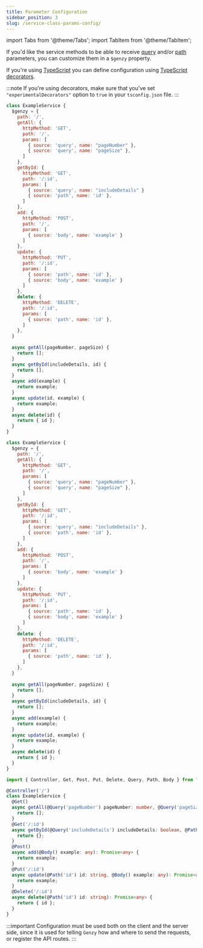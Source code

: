 ```yaml
---
title: Parameter Configuration
sidebar_position: 3
slug: /service-class-params-config/
---
```


import Tabs from '@theme/Tabs';
import TabItem from '@theme/TabItem';

If you'd like the service methods to be able to receive [query](https://en.wikipedia.org/wiki/Query_string) and/or [path](https://rapidapi.com/blog/api-glossary/parameters/path/) parameters, you can customize them in a `$genzy` property.

If you're using [TypeScript](https://www.typescriptlang.org/) you can define configuration using [TypeScript decorators](https://www.typescriptlang.org/docs/handbook/decorators.html).

:::note
If you're using decorators, make sure that you've set `"experimentalDecorators"` option to `true` in your `tsconfig.json` file.
:::

<Tabs groupId="lang">
  <TabItem value="cjs" label="CommonJS" default>

```js
class ExampleService {
  $genzy = {
    path: '/',
    getAll: {
      httpMethod: 'GET',
      path: '/',
      params: [
        { source: 'query', name: "pageNumber" },
        { source: 'query', name: "pageSize" },
      ]
    },
    getById: {
      httpMethod: 'GET',
      path: '/:id',
      params: [
        { source: 'query', name: "includeDetails" }
        { source: 'path', name: 'id' },
      ]
    },
    add: {
      httpMethod: 'POST',
      path: '/',
      params: [
        { source: 'body', name: 'example' }
      ]
    },
    update: {
      httpMethod: 'PUT',
      path: '/:id',
      params: [
        { source: 'path', name: 'id' },
        { source: 'body', name: 'example' }
      ]
    },
    delete: {
      httpMethod: 'DELETE',
      path: '/:id',
      params: [
        { source: 'path', name: 'id' },
      ]
    },
  }
  
  async getAll(pageNumber, pageSize) {
    return [];
  }
  async getById(includeDetails, id) {
    return [];
  }
  async add(example) {
    return example;
  }
  async update(id, example) {
    return example;
  }
  async delete(id) {
    return { id };
  }
}
```

  </TabItem>
  <TabItem value="mjs" label="ES modules">

```js
class ExampleService {
  $genzy = {
    path: '/',
    getAll: {
      httpMethod: 'GET',
      path: '/',
      params: [
        { source: 'query', name: "pageNumber" },
        { source: 'query', name: "pageSize" },
      ]
    },
    getById: {
      httpMethod: 'GET',
      path: '/:id',
      params: [
        { source: 'query', name: "includeDetails" },
        { source: 'path', name: 'id' },
      ]
    },
    add: {
      httpMethod: 'POST',
      path: '/',
      params: [
        { source: 'body', name: 'example' }
      ]
    },
    update: {
      httpMethod: 'PUT',
      path: '/:id',
      params: [
        { source: 'path', name: 'id' },
        { source: 'body', name: 'example' }
      ]
    },
    delete: {
      httpMethod: 'DELETE',
      path: '/:id',
      params: [
        { source: 'path', name: 'id' },
      ]
    },
  }
  
  async getAll(pageNumber, pageSize) {
    return [];
  }
  async getById(includeDetails, id) {
    return [];
  }
  async add(example) {
    return example;
  }
  async update(id, example) {
    return example;
  }
  async delete(id) {
    return { id };
  }
}
```

  </TabItem>
  <TabItem value="ts" label="TypeScript">

```ts
import { Controller, Get, Post, Put, Delete, Query, Path, Body } from "genzy-client"; // or genzy-api

@Controller('/')
class ExampleService {
  @Get()
  async getAll(@Query('pageNumber') pageNumber: number, @Query('pageSize') pageSize: number): Promise<any[]> {
    return [];
  }
  @Get('/:id')
  async getById(@Query('includeDetails') includeDetails: boolean, @Path('id') id: string): Promise<any> {
    return {};
  }
  @Post()
  async add(@Body() example: any): Promise<any> {
    return example;
  }
  @Put('/:id')
  async update(@Path('id') id: string, @Body() example: any): Promise<any> {
    return example;
  }
  @Delete('/:id')
  async delete(@Path('id') id: string): Promise<any> {
    return { id };
  }
}
```

  </TabItem>
</Tabs>

:::important
Configuration must be used both on the client and the server side, since it is used for telling `Genzy` how and where to send the requests, or register the API routes.
:::